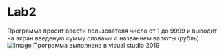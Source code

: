 # Lab2
Программа просит ввести пользователя число от 1 до 9999 и выводит на экран введеную сумму словами с названием валюты (рубль)
![image](https://user-images.githubusercontent.com/90463760/137726599-25850382-45aa-4edc-8d99-375e2247bfb1.png)
Программа выполнена в visual studio 2019
